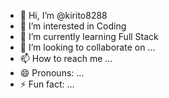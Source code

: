 - 👋 Hi, I’m @kirito8288
- 👀 I’m interested in Coding 
- 🌱 I’m currently learning Full Stack 
- 💞️ I’m looking to collaborate on ...
- 📫 How to reach me ...
- 😄 Pronouns: ...
- ⚡ Fun fact: ...

<!---
kirito8288/kirito8288 is a ✨ special ✨ repository because its `README.md` (this file) appears on your GitHub profile.
You can click the Preview link to take a look at your changes.
--->
